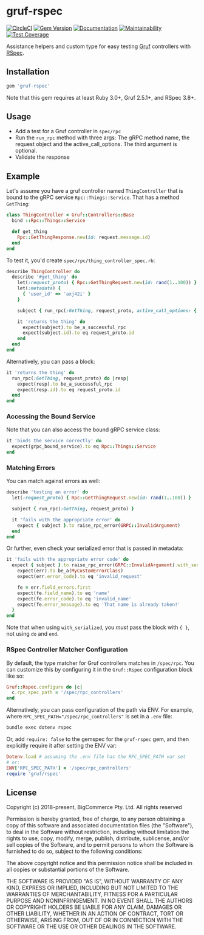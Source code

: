# gruf-rspec

[![CircleCI](https://circleci.com/gh/bigcommerce/gruf-rspec/tree/main.svg?style=svg)](https://circleci.com/gh/bigcommerce/gruf-rspec/tree/main) [![Gem Version](https://badge.fury.io/rb/gruf-rspec.svg)](https://badge.fury.io/rb/gruf-rspec) [![Documentation](https://inch-ci.org/github/bigcommerce/gruf-rspec.svg?branch=main)](https://inch-ci.org/github/bigcommerce/gruf-rspec?branch=main) [![Maintainability](https://api.codeclimate.com/v1/badges/db2d134a7148dde045b7/maintainability)](https://codeclimate.com/github/bigcommerce/gruf-rspec/maintainability) [![Test Coverage](https://api.codeclimate.com/v1/badges/db2d134a7148dde045b7/test_coverage)](https://codeclimate.com/github/bigcommerce/gruf-rspec/test_coverage)

Assistance helpers and custom type for easy testing [Gruf](https://github.com/bigcommerce/gruf) controllers with
[RSpec](https://github.com/rspec/rspec).

## Installation

```ruby
gem 'gruf-rspec'
```

Note that this gem requires at least Ruby 3.0+, Gruf 2.5.1+, and RSpec 3.8+.

## Usage

* Add a test for a Gruf controller in `spec/rpc`
* Run the `run_rpc` method with three args: The gRPC method name, the request object
and the active_call_options. The third argument is optional.
* Validate the response

## Example

Let's assume you have a gruf controller named `ThingController` that is bound to the gRPC
service `Rpc::Things::Service`. That has a method `GetThing`:

```ruby
class ThingController < Gruf::Controllers::Base
  bind ::Rpc::Things::Service

  def get_thing
    Rpc::GetThingResponse.new(id: request.message.id)
  end
end
```

To test it, you'd create `spec/rpc/thing_controller_spec.rb`:

```ruby
describe ThingController do
  describe '#get_thing' do
    let(:request_proto) { Rpc::GetThingRequest.new(id: rand(1..100)) }
    let(:metadata) {
      { 'user_id' => 'axj42i' }
    }

    subject { run_rpc(:GetThing, request_proto, active_call_options: { metadata: metadata }) }

    it 'returns the thing' do
      expect(subject).to be_a_successful_rpc
      expect(subject.id).to eq request_proto.id
    end
  end
end
```

Alternatively, you can pass a block:

```ruby
it 'returns the thing' do
  run_rpc(:GetThing, request_proto) do |resp|
    expect(resp).to be_a_successful_rpc
    expect(resp.id).to eq request_proto.id
  end
end
```

### Accessing the Bound Service

Note that you can also access the bound gRPC service class:

```ruby
it 'binds the service correctly' do
  expect(grpc_bound_service).to eq Rpc::Things::Service
end
```

### Matching Errors

You can match against errors as well:

```ruby
describe 'testing an error' do
  let(:request_proto) { Rpc::GetThingRequest.new(id: rand(1..100)) }

  subject { run_rpc(:GetThing, request_proto) }

  it 'fails with the appropriate error' do
    expect { subject }.to raise_rpc_error(GRPC::InvalidArgument)
  end
end
```

Or further, even check your serialized error that is passed in metadata:

```ruby
it 'fails with the appropriate error code' do
  expect { subject }.to raise_rpc_error(GRPC::InvalidArgument).with_serialized { |err|
    expect(err).to be_a(MyCustomErrorClass)
    expect(err.error_code).to eq 'invalid_request'

    fe = err.field_errors.first
    expect(fe.field_name).to eq 'name'
    expect(fe.error_code).to eq 'invalid_name'
    expect(fe.error_message).to eq 'That name is already taken!'
  }
end
```

Note that when using `with_serialized`, you _must_ pass the block with `{ }`, not using
`do` and `end`.

### RSpec Controller Matcher Configuration

By default, the type matcher for Gruf controllers matches in `/spec/rpc`. You can customize this by configuring it
in the `Gruf::Rspec` configuration block like so:

```ruby
Gruf::Rspec.configure do |c|
  c.rpc_spec_path = '/spec/rpc_controllers'
end
```

Alternatively, you can pass configuration of the path via ENV. For example, where
`RPC_SPEC_PATH="/spec/rpc_controllers"` is set in a `.env` file:

```bash
bundle exec dotenv rspec
```

Or, add `require: false` to the gemspec for the `gruf-rspec` gem, and then explicitly require it after setting the ENV
var:

```ruby
Dotenv.load # assuming the .env file has the RPC_SPEC_PATH var set
# or:
ENV['RPC_SPEC_PATH'] = '/spec/rpc_controllers'
require 'gruf/rspec'
```

## License

Copyright (c) 2018-present, BigCommerce Pty. Ltd. All rights reserved

Permission is hereby granted, free of charge, to any person obtaining a copy of this software and associated
documentation files (the "Software"), to deal in the Software without restriction, including without limitation the
rights to use, copy, modify, merge, publish, distribute, sublicense, and/or sell copies of the Software, and to permit
persons to whom the Software is furnished to do so, subject to the following conditions:

The above copyright notice and this permission notice shall be included in all copies or substantial portions of the
Software.

THE SOFTWARE IS PROVIDED "AS IS", WITHOUT WARRANTY OF ANY KIND, EXPRESS OR IMPLIED, INCLUDING BUT NOT LIMITED TO THE
WARRANTIES OF MERCHANTABILITY, FITNESS FOR A PARTICULAR PURPOSE AND NONINFRINGEMENT. IN NO EVENT SHALL THE AUTHORS OR
COPYRIGHT HOLDERS BE LIABLE FOR ANY CLAIM, DAMAGES OR OTHER LIABILITY, WHETHER IN AN ACTION OF CONTRACT, TORT OR
OTHERWISE, ARISING FROM, OUT OF OR IN CONNECTION WITH THE SOFTWARE OR THE USE OR OTHER DEALINGS IN THE SOFTWARE.
